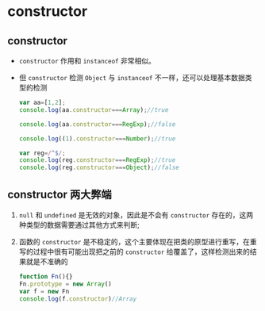 # constructor

## constructor

*   `constructor` 作用和 `instanceof` 非常相似。

*   但 `constructor` 检测 `Object` 与 `instanceof` 不一样，还可以处理基本数据类型的检测

    ```javascript
    var aa=[1,2];
    console.log(aa.constructor===Array);//true

    console.log(aa.constructor===RegExp);//false

    console.log((1).constructor===Number);//true

    var reg=/^$/;
    console.log(reg.constructor===RegExp);//true
    console.log(reg.constructor===Object);//false
    ```

## constructor 两大弊端

1.  `null` 和 `undefined` 是无效的对象，因此是不会有 `constructor` 存在的，这两种类型的数据需要通过其他方式来判断;

2.  函数的 `constructor` 是不稳定的，这个主要体现在把类的原型进行重写，在重写的过程中很有可能出现把之前的 `constructor` 给覆盖了，这样检测出来的结果就是不准确的

    ```javascript
    function Fn(){}
    Fn.prototype = new Array()
    var f = new Fn
    console.log(f.constructor)//Array
    ```
